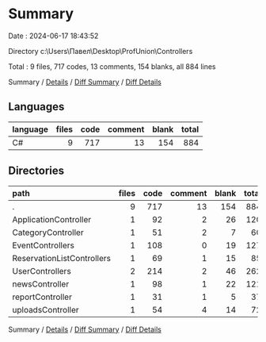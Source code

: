 # Summary

Date : 2024-06-17 18:43:52

Directory c:\\Users\\Павел\\Desktop\\ProfUnion\\Controllers

Total : 9 files,  717 codes, 13 comments, 154 blanks, all 884 lines

Summary / [Details](details.md) / [Diff Summary](diff.md) / [Diff Details](diff-details.md)

## Languages
| language | files | code | comment | blank | total |
| :--- | ---: | ---: | ---: | ---: | ---: |
| C# | 9 | 717 | 13 | 154 | 884 |

## Directories
| path | files | code | comment | blank | total |
| :--- | ---: | ---: | ---: | ---: | ---: |
| . | 9 | 717 | 13 | 154 | 884 |
| ApplicationController | 1 | 92 | 2 | 26 | 120 |
| CategoryController | 1 | 51 | 2 | 7 | 60 |
| EventControllers | 1 | 108 | 0 | 19 | 127 |
| ReservationListControllers | 1 | 69 | 1 | 15 | 85 |
| UserControllers | 2 | 214 | 2 | 46 | 262 |
| newsController | 1 | 98 | 1 | 22 | 121 |
| reportController | 1 | 31 | 1 | 5 | 37 |
| uploadsController | 1 | 54 | 4 | 14 | 72 |

Summary / [Details](details.md) / [Diff Summary](diff.md) / [Diff Details](diff-details.md)